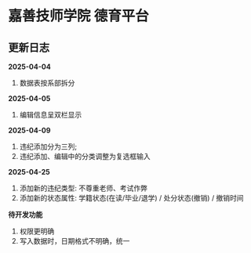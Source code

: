 # 嘉善技师学院 德育平台

## 更新日志

**2025-04-04**
1. 数据表按系部拆分

**2025-04-05**
1. 编辑信息呈双栏显示

**2025-04-09**
1. 违纪添加分为三列;
2. 违纪添加、编辑中的分类调整为复选框输入

**2025-04-25**
1. 添加新的违纪类型: 不尊重老师、考试作弊
2. 添加新的状态属性: 学籍状态(在读/毕业/退学) / 处分状态(撤销) / 撤销时间

**待开发功能**

1. 权限更明确
2. 写入数据时，日期格式不明确，统一